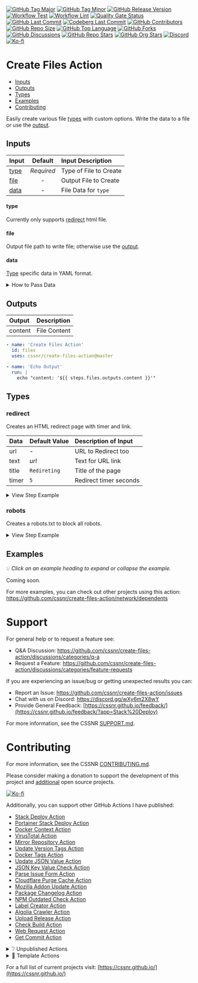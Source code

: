 [![GitHub Tag Major](https://img.shields.io/github/v/tag/cssnr/create-files-action?sort=semver&filter=!v*.*&logo=git&logoColor=white&labelColor=585858&label=%20)](https://github.com/cssnr/create-files-action/tags)
[![GitHub Tag Minor](https://img.shields.io/github/v/tag/cssnr/create-files-action?sort=semver&filter=!v*.*.*&logo=git&logoColor=white&labelColor=585858&label=%20)](https://github.com/cssnr/create-files-action/releases)
[![GitHub Release Version](https://img.shields.io/github/v/release/cssnr/create-files-action?logo=git&logoColor=white&labelColor=585858&label=%20)](https://github.com/cssnr/create-files-action/releases/latest)
[![Workflow Test](https://img.shields.io/github/actions/workflow/status/cssnr/create-files-action/test.yaml?logo=cachet&label=test)](https://github.com/cssnr/create-files-action/actions/workflows/test.yaml)
[![Workflow Lint](https://img.shields.io/github/actions/workflow/status/cssnr/create-files-action/lint.yaml?logo=cachet&label=lint)](https://github.com/cssnr/create-files-action/actions/workflows/lint.yaml)
[![Quality Gate Status](https://sonarcloud.io/api/project_badges/measure?project=cssnr_create-files-action&metric=alert_status)](https://sonarcloud.io/summary/new_code?id=cssnr_create-files-action)
[![GitHub Last Commit](https://img.shields.io/github/last-commit/cssnr/create-files-action?logo=github&label=updated)](https://github.com/cssnr/create-files-action/pulse)
[![Codeberg Last Commit](https://img.shields.io/gitea/last-commit/cssnr/create-files-action/master?gitea_url=https%3A%2F%2Fcodeberg.org%2F&logo=codeberg&logoColor=white&label=updated)](https://codeberg.org/cssnr/create-files-action)
[![GitHub Contributors](https://img.shields.io/github/contributors-anon/cssnr/create-files-action?logo=github)](https://github.com/cssnr/create-files-action/graphs/contributors)
[![GitHub Repo Size](https://img.shields.io/github/repo-size/cssnr/create-files-action?logo=bookstack&logoColor=white&label=repo%20size)](https://github.com/cssnr/create-files-action?tab=readme-ov-file#readme)
[![GitHub Top Language](https://img.shields.io/github/languages/top/cssnr/create-files-action?logo=htmx)](https://github.com/cssnr/create-files-action)
[![GitHub Forks](https://img.shields.io/github/forks/cssnr/create-files-action?style=flat&logo=github)](https://github.com/cssnr/create-files-action/forks)
[![GitHub Discussions](https://img.shields.io/github/discussions/cssnr/create-files-action?logo=github)](https://github.com/cssnr/create-files-action/discussions)
[![GitHub Repo Stars](https://img.shields.io/github/stars/cssnr/create-files-action?style=flat&logo=github)](https://github.com/cssnr/create-files-action/stargazers)
[![GitHub Org Stars](https://img.shields.io/github/stars/cssnr?style=flat&logo=github&label=org%20stars)](https://cssnr.github.io/)
[![Discord](https://img.shields.io/discord/899171661457293343?logo=discord&logoColor=white&label=discord&color=7289da)](https://discord.gg/wXy6m2X8wY)
[![Ko-fi](https://img.shields.io/badge/Ko--fi-72a5f2?logo=kofi&label=support)](https://ko-fi.com/cssnr)

# Create Files Action

- [Inputs](#Inputs)
- [Outputs](#Outputs)
- [Types](#Types)
- [Examples](#Examples)
- [Contributing](#Contributing)

Easily create various file [types](#Types) with custom options.
Write the data to a file or use the [output](#Outputs).

## Inputs

| Input         |  Default   | Input&nbsp;Description |
| :------------ | :--------: | :--------------------- |
| [type](#type) | _Required_ | Type of File to Create |
| [file](#file) |     -      | Output File to Create  |
| [data](#data) |     -      | File Data for `type`   |

#### type

Currently only supports [redirect](#redirect) html file.

#### file

Output file path to write file; otherwise use the [output](#Outputs).

#### data

[Type](#Types) specific data in YAML format.

<details><summary>How to Pass Data</summary>

```yaml
data: |
  url: https://smashedr.github.io/github-projects/
  text: /github-projects
  title: Ralf Broke It
  timer: 5
```

</details>

## Outputs

| Output  | Description  |
| :------ | :----------- |
| content | File Content |

```yaml
- name: 'Create Files Action'
  id: files
  uses: cssnr/create-files-action@master

- name: 'Echo Output'
  run: |
    echo "content: '${{ steps.files.outputs.content }}'"
```

## Types

### redirect

Creates an HTML redirect page with timer and link.

| Data  | Default&nbsp;Value | Description&nbsp;of&nbsp;Input |
| :---- | :----------------- | :----------------------------- |
| url   | -                  | URL to Redirect too            |
| text  | _url_              | Text for URL link              |
| title | `Redireting`       | Title of the page              |
| timer | `5`                | Redirect timer seconds         |

<details><summary>View Step Example</summary>

```yaml
- name: 'Redirect'
  id: redirect
  uses: cssnr/create-files-action@master
  with:
    type: 'redirect'
    file: 'index.html'
    data: |
      url: https://smashedr.github.io/github-projects/
      text: /github-projects
      title: Rolf Broke
      timer: 3
```

</details>

### robots

Creates a robots.txt to block all robots.

<details><summary>View Step Example</summary>

```yaml
- name: 'Robots'
  id: robots
  uses: cssnr/create-files-action@master
  with:
    type: 'robots'
    file: 'robots.txt'
```

</details>

## Examples

💡 _Click on an example heading to expand or collapse the example._

Coming soon.

For more examples, you can check out other projects using this action:  
https://github.com/cssnr/create-files-action/network/dependents

# Support

For general help or to request a feature see:

- Q&A Discussion: https://github.com/cssnr/create-files-action/discussions/categories/q-a
- Request a Feature: https://github.com/cssnr/create-files-action/discussions/categories/feature-requests

If you are experiencing an issue/bug or getting unexpected results you can:

- Report an Issue: https://github.com/cssnr/create-files-action/issues
- Chat with us on Discord: https://discord.gg/wXy6m2X8wY
- Provide General Feedback: [https://cssnr.github.io/feedback/](https://cssnr.github.io/feedback/?app=Stack%20Deploy)

For more information, see the CSSNR [SUPPORT.md](https://github.com/cssnr/.github/blob/master/.github/SUPPORT.md#support).

# Contributing

For more information, see the CSSNR [CONTRIBUTING.md](#contributing-ov-file).

Please consider making a donation to support the development of this project
and [additional](https://cssnr.com/) open source projects.

[![Ko-fi](https://ko-fi.com/img/githubbutton_sm.svg)](https://ko-fi.com/cssnr)

Additionally, you can support other GitHub Actions I have published:

- [Stack Deploy Action](https://github.com/cssnr/stack-deploy-action?tab=readme-ov-file#readme)
- [Portainer Stack Deploy Action](https://github.com/cssnr/portainer-stack-deploy-action?tab=readme-ov-file#readme)
- [Docker Context Action](https://github.com/cssnr/docker-context-action?tab=readme-ov-file#readme)
- [VirusTotal Action](https://github.com/cssnr/virustotal-action?tab=readme-ov-file#readme)
- [Mirror Repository Action](https://github.com/cssnr/mirror-repository-action?tab=readme-ov-file#readme)
- [Update Version Tags Action](https://github.com/cssnr/update-version-tags-action?tab=readme-ov-file#readme)
- [Docker Tags Action](https://github.com/cssnr/docker-tags-action?tab=readme-ov-file#readme)
- [Update JSON Value Action](https://github.com/cssnr/update-json-value-action?tab=readme-ov-file#readme)
- [JSON Key Value Check Action](https://github.com/cssnr/json-key-value-check-action?tab=readme-ov-file#readme)
- [Parse Issue Form Action](https://github.com/cssnr/parse-issue-form-action?tab=readme-ov-file#readme)
- [Cloudflare Purge Cache Action](https://github.com/cssnr/cloudflare-purge-cache-action?tab=readme-ov-file#readme)
- [Mozilla Addon Update Action](https://github.com/cssnr/mozilla-addon-update-action?tab=readme-ov-file#readme)
- [Package Changelog Action](https://github.com/cssnr/package-changelog-action?tab=readme-ov-file#readme)
- [NPM Outdated Check Action](https://github.com/cssnr/npm-outdated-action?tab=readme-ov-file#readme)
- [Label Creator Action](https://github.com/cssnr/label-creator-action?tab=readme-ov-file#readme)
- [Algolia Crawler Action](https://github.com/cssnr/algolia-crawler-action?tab=readme-ov-file#readme)
- [Upload Release Action](https://github.com/cssnr/upload-release-action?tab=readme-ov-file#readme)
- [Check Build Action](https://github.com/cssnr/check-build-action?tab=readme-ov-file#readme)
- [Web Request Action](https://github.com/cssnr/web-request-action?tab=readme-ov-file#readme)
- [Get Commit Action](https://github.com/cssnr/get-commit-action?tab=readme-ov-file#readme)

<details><summary>❔ Unpublished Actions</summary>

These actions are not published on the Marketplace, but may be useful.

- [cssnr/draft-release-action](https://github.com/cssnr/draft-release-action?tab=readme-ov-file#readme) - Keep a draft release ready to publish.
- [cssnr/env-json-action](https://github.com/cssnr/env-json-action?tab=readme-ov-file#readme) - Convert env file to json or vice versa.
- [cssnr/push-artifacts-action](https://github.com/cssnr/push-artifacts-action?tab=readme-ov-file#readme) - Sync files to a remote host with rsync.
- [smashedr/update-release-notes-action](https://github.com/smashedr/update-release-notes-action?tab=readme-ov-file#readme) - Update release notes.
- [smashedr/combine-release-notes-action](https://github.com/smashedr/combine-release-notes-action?tab=readme-ov-file#readme) - Combine release notes.

---

</details>

<details><summary>📝 Template Actions</summary>

These are basic action templates that I use for creating new actions.

- [js-test-action](https://github.com/smashedr/js-test-action?tab=readme-ov-file#readme) - JavaScript
- [py-test-action](https://github.com/smashedr/py-test-action?tab=readme-ov-file#readme) - Python
- [ts-test-action](https://github.com/smashedr/ts-test-action?tab=readme-ov-file#readme) - TypeScript
- [docker-test-action](https://github.com/smashedr/docker-test-action?tab=readme-ov-file#readme) - Docker Image

Note: The `docker-test-action` builds, runs and pushes images to [GitHub Container Registry](https://docs.github.com/en/packages/working-with-a-github-packages-registry/working-with-the-container-registry).

---

</details>

For a full list of current projects visit: [https://cssnr.github.io/](https://cssnr.github.io/)
